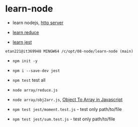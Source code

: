 # learn-node

- learn nodejs, [http server](https://www.youtube.com/watch?v=JH4qVqplC8E)

- [learn reduce](https://www.youtube.com/watch?v=g1C40tDP0Bk)

- [learn jest](https://www.youtube.com/watch?v=FgnxcUQ5vho)

```
etan221@it369948 MINGW64 /c/opt/08-node/learn-node (main)
```

- `npm init -y`
- `npm i --save-dev jest`
- `npm test` test all
- `node array/reduce.js`
- `node array/obj2arr.js`, [Object To Array in Javascript](https://www.youtube.com/watch?v=Rvfl7nKNcMU)

- `npm test jest/moment.test.js` - test only path/to/file
- `npm test jest/sum.test.js` - test only path/to/file
